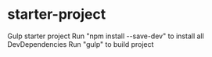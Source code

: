 # starter-project
Gulp starter project
Run "npm install --save-dev" to install all DevDependencies
Run "gulp" to build project
